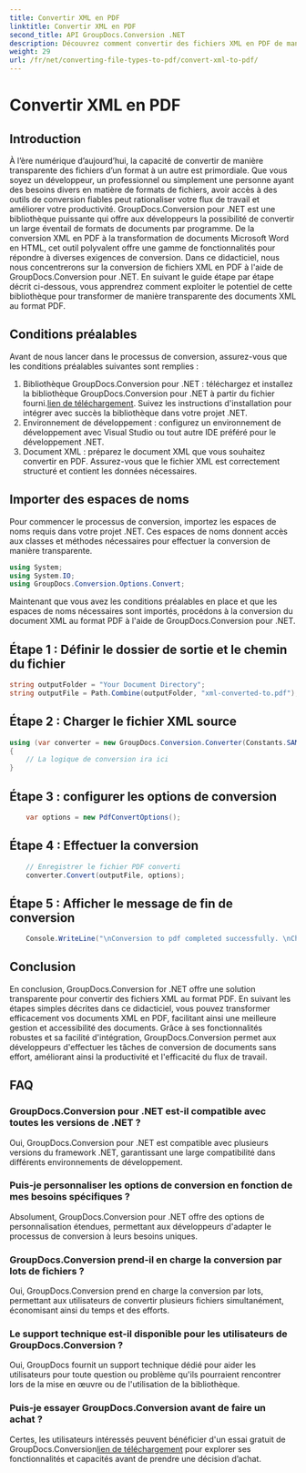 ```yaml
---
title: Convertir XML en PDF
linktitle: Convertir XML en PDF
second_title: API GroupDocs.Conversion .NET
description: Découvrez comment convertir des fichiers XML en PDF de manière transparente à l'aide de GroupDocs.Conversion pour .NET. Améliorez l’efficacité de votre gestion documentaire.
weight: 29
url: /fr/net/converting-file-types-to-pdf/convert-xml-to-pdf/
---
```


# Convertir XML en PDF

## Introduction
À l’ère numérique d’aujourd’hui, la capacité de convertir de manière transparente des fichiers d’un format à un autre est primordiale. Que vous soyez un développeur, un professionnel ou simplement une personne ayant des besoins divers en matière de formats de fichiers, avoir accès à des outils de conversion fiables peut rationaliser votre flux de travail et améliorer votre productivité.
GroupDocs.Conversion pour .NET est une bibliothèque puissante qui offre aux développeurs la possibilité de convertir un large éventail de formats de documents par programme. De la conversion XML en PDF à la transformation de documents Microsoft Word en HTML, cet outil polyvalent offre une gamme de fonctionnalités pour répondre à diverses exigences de conversion.
Dans ce didacticiel, nous nous concentrerons sur la conversion de fichiers XML en PDF à l'aide de GroupDocs.Conversion pour .NET. En suivant le guide étape par étape décrit ci-dessous, vous apprendrez comment exploiter le potentiel de cette bibliothèque pour transformer de manière transparente des documents XML au format PDF.
## Conditions préalables
Avant de nous lancer dans le processus de conversion, assurez-vous que les conditions préalables suivantes sont remplies :
1.  Bibliothèque GroupDocs.Conversion pour .NET : téléchargez et installez la bibliothèque GroupDocs.Conversion pour .NET à partir du fichier fourni.[lien de téléchargement](https://releases.groupdocs.com/conversion/net/). Suivez les instructions d'installation pour intégrer avec succès la bibliothèque dans votre projet .NET.
2. Environnement de développement : configurez un environnement de développement avec Visual Studio ou tout autre IDE préféré pour le développement .NET.
3. Document XML : préparez le document XML que vous souhaitez convertir en PDF. Assurez-vous que le fichier XML est correctement structuré et contient les données nécessaires.

## Importer des espaces de noms
Pour commencer le processus de conversion, importez les espaces de noms requis dans votre projet .NET. Ces espaces de noms donnent accès aux classes et méthodes nécessaires pour effectuer la conversion de manière transparente.

```csharp
using System;
using System.IO;
using GroupDocs.Conversion.Options.Convert;
```

Maintenant que vous avez les conditions préalables en place et que les espaces de noms nécessaires sont importés, procédons à la conversion du document XML au format PDF à l'aide de GroupDocs.Conversion pour .NET.
## Étape 1 : Définir le dossier de sortie et le chemin du fichier
```csharp
string outputFolder = "Your Document Directory";
string outputFile = Path.Combine(outputFolder, "xml-converted-to.pdf");
```
## Étape 2 : Charger le fichier XML source
```csharp
using (var converter = new GroupDocs.Conversion.Converter(Constants.SAMPLE_XML))
{
	// La logique de conversion ira ici
}
```
## Étape 3 : configurer les options de conversion
```csharp
	var options = new PdfConvertOptions();
```
## Étape 4 : Effectuer la conversion
```csharp
	// Enregistrer le fichier PDF converti
	converter.Convert(outputFile, options);
```
## Étape 5 : Afficher le message de fin de conversion
```csharp
	Console.WriteLine("\nConversion to pdf completed successfully. \nCheck output in {0}", outputFolder);
```

## Conclusion
En conclusion, GroupDocs.Conversion for .NET offre une solution transparente pour convertir des fichiers XML au format PDF. En suivant les étapes simples décrites dans ce didacticiel, vous pouvez transformer efficacement vos documents XML en PDF, facilitant ainsi une meilleure gestion et accessibilité des documents.
Grâce à ses fonctionnalités robustes et sa facilité d'intégration, GroupDocs.Conversion permet aux développeurs d'effectuer les tâches de conversion de documents sans effort, améliorant ainsi la productivité et l'efficacité du flux de travail.
## FAQ
### GroupDocs.Conversion pour .NET est-il compatible avec toutes les versions de .NET ?
Oui, GroupDocs.Conversion pour .NET est compatible avec plusieurs versions du framework .NET, garantissant une large compatibilité dans différents environnements de développement.
### Puis-je personnaliser les options de conversion en fonction de mes besoins spécifiques ?
Absolument, GroupDocs.Conversion pour .NET offre des options de personnalisation étendues, permettant aux développeurs d'adapter le processus de conversion à leurs besoins uniques.
### GroupDocs.Conversion prend-il en charge la conversion par lots de fichiers ?
Oui, GroupDocs.Conversion prend en charge la conversion par lots, permettant aux utilisateurs de convertir plusieurs fichiers simultanément, économisant ainsi du temps et des efforts.
### Le support technique est-il disponible pour les utilisateurs de GroupDocs.Conversion ?
Oui, GroupDocs fournit un support technique dédié pour aider les utilisateurs pour toute question ou problème qu'ils pourraient rencontrer lors de la mise en œuvre ou de l'utilisation de la bibliothèque.
### Puis-je essayer GroupDocs.Conversion avant de faire un achat ?
 Certes, les utilisateurs intéressés peuvent bénéficier d'un essai gratuit de GroupDocs.Conversion[lien de téléchargement](https://releases.groupdocs.com/conversion/net/) pour explorer ses fonctionnalités et capacités avant de prendre une décision d’achat.